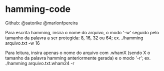 # hamming-code
Github: @satorike @marlonfpereira

Para escrita hamming, insira o nome do arquivo, o modo '-w' seguido pelo tamanho da palavra a ser protegida: 8, 16, 32 ou 64;
ex. ./hamming arquivo.txt -w 16

Para leitura, insira apenas o nome do arquivo com .whamX (sendo X o tamanho da palavra hamming anteriormente gerada) e o modo '-r';
ex. ./hamming arquivo.txt.wham24 -r
